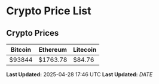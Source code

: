 # Crypto Price List

## Crypto Prices
| Bitcoin | Ethereum | Litecoin |
| ------- | -------- | -------- |
| $93844 | $1763.78 | $84.76 |
**Last Updated:** 2025-04-28 17:46 UTC
**Last Updated:** $DATE$
